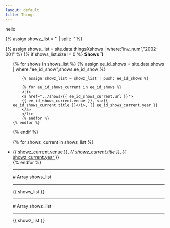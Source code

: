 ```yaml
---
layout: default
title: Things
---
```


hello
	
{% assign showz_list = '' | split: '' %}
	
{% assign shows_list = site.data.thingsXshows | where:"inv_num","2002-001" %}
{% if shows_list.size != 0 %}
<b>Shows ↴</b>
<ul>
	{% for shows in shows_list %}
		{% assign ee_id_shows = site.data.shows | where:"ee_id_show",shows.ee_id_show %}
	
		{% assign showz_list = showz_list | push: ee_id_shows %}
	
		{% for ee_id_shows_current in ee_id_shows %}		
		<li>
		<a href="../shows/{{ ee_id_shows_current.url }}">
		{{ ee_id_shows_current.venue }}, <i>{{ ee_id_shows_current.title }}</i>, {{ ee_id_shows_current.year }}
		</a>
		</li>	
		{% endfor %}
	{% endfor %}
{% endif %}	

{% for showz_current in showz_list %}		
<li>
<a href="../shows/{{showz_current.url }}">
{{ showz_current.venue }}, <i>{{ showz_current.title }}</i>, {{ showz_current.year }} 
</a>
</li>		
{% endfor %}
<hr>
# Array shows_list  
<hr>
{{ shows_list }}
<hr>  
# Array showz_list  
<hr>
{{ showz_list }}